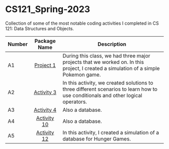 # CS121_Spring-2023
Collection of some of the most notable coding activities I completed in CS 121: Data Structures and Objects.

| Number | Package Name | Description|
| -------|    :---:     |------------|
|   A1    |[Project 1](https://github.com/DJWtheCoder/CS121_Spring-2023/tree/main/Project1)     | During this class, we had three major projects that we worked on. In this project, I created a simulation of a simple Pokemon game. |
|   A2    |[Activity 3](https://github.com/DJWtheCoder/CS121_Spring-2023/tree/main/activity3 )    |In this activity, we created solutions to three different scenarios to learn how to use conditionals and other logical operators.|
|   A3    |[Activity 4](https://github.com/DJWtheCoder/CS121_Spring-2023/tree/main/activtiy4 )    |Also a database. |
|   A4    |[Activity 10](https://github.com/DJWtheCoder/CS121_Spring-2023/tree/main/classes )  |Also a database. |
|   A5    |[Activity 12](https://github.com/DJWtheCoder/CS121_Spring-2023/tree/main/fileActivity)   | In this activity, I created a simulation of a database for Hunger Games. |
